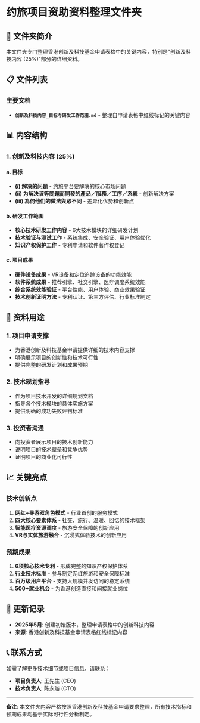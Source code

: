 # 约旅项目资助资料整理文件夹

## 📁 文件夹简介

本文件夹专门整理香港创新及科技基金申请表格中的关键内容，特别是"创新及科技内容 (25%)"部分的详细资料。

## 📋 文件列表

### 主要文档
- **`创新及科技内容_目标与研发工作范围.md`** - 整理自申请表格中红线标记的关键内容

## 📊 内容结构

### 1. 创新及科技内容 (25%)

#### a. 目标
- **(i) 解决的问题** - 约旅平台要解决的核心市场问题
- **(ii) 为解决该等問題而開發的產品／服務／工序／系統** - 创新解决方案
- **(iii) 為何他们的做法與眾不同** - 差异化优势和创新点

#### b. 研发工作範圍
- **核心技术研发工作内容** - 6大技术模块的详细研发计划
- **技术验证与测试工作** - 系统集成、安全验证、用户体验优化
- **知识产权保护工作** - 专利申请和软件著作权登记

#### c. 项目成果
- **硬件设备成果** - VR设备和定位追踪设备的功能效能
- **软件系统成果** - 推荐引擎、社交引擎、医疗调度系统效能
- **综合系统效能验证** - 平台性能、用户体验、商业效果验证
- **技术创新证明方法** - 专利认证、第三方评估、行业标准制定

## 🎯 资料用途

### 1. 项目申请支撑
- 为香港创新及科技基金申请提供详细的技术内容支撑
- 明确展示项目的创新性和技术可行性
- 提供完整的研发计划和成果预期

### 2. 技术规划指导
- 作为项目技术开发的详细规划文档
- 指导各个技术模块的具体实施方案
- 提供明确的成功失败评判标准

### 3. 投资者沟通
- 向投资者展示项目的技术创新能力
- 说明项目的技术壁垒和竞争优势
- 证明项目的商业化可行性

## 📈 关键亮点

### 技术创新点
1. **网红+导游双角色模式** - 行业首创的服务模式
2. **四大核心要素体系** - 社交、旅行、温暖、回忆的技术框架
3. **智能医疗资源调度** - 旅游安全保障的创新应用
4. **VR与实体旅游融合** - 沉浸式体验技术的创新应用

### 预期成果
1. **6项核心技术专利** - 形成完整的知识产权保护体系
2. **行业技术标准** - 参与制定网红旅游和安全保障标准
3. **百万级用户平台** - 支持大规模并发访问的稳定系统
4. **500+就业机会** - 为香港创造直接和间接就业岗位

## 🔄 更新记录

- **2025年5月**: 创建初始版本，整理申请表格中的创新科技内容
- **来源**: 香港创新及科技基金申请表格红线标记内容

## 📞 联系方式

如需了解更多技术细节或项目信息，请联系：
- **项目负责人**: 王先生 (CEO)
- **技术负责人**: 陈永璇 (CTO)

---

**备注**: 本文件夹内容严格按照香港创新及科技基金申请要求整理，所有技术指标和预期成果均基于实际可行性分析制定。 